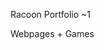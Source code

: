 Racoon Portfolio ~1

Webpages + Games 

<!---
kkui-sh/kkui-sh is a ✨ special ✨ repository because its `README.md` (this file) appears on your GitHub profile.
You can click the Preview link to take a look at your changes.
--->
